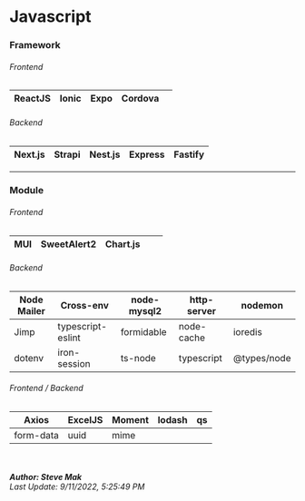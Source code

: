 # Javascript

### Framework
###### Frontend
| ReactJS | Ionic | Expo | Cordova | |
| - | - | - | - | - |

###### Backend
| Next.js | Strapi | Nest.js | Express | Fastify |
| - | - | - | - | - |

---

### Module
###### Frontend
| MUI | SweetAlert2 | Chart.js | | |
| - | - | - | - | - |

###### Backend
| Node Mailer | Cross-env | node-mysql2 | http-server | nodemon |
| - | - | - | - | - |
| Jimp | typescript-eslint | formidable | node-cache | ioredis |
| dotenv | iron-session | ts-node | typescript | @types/node

###### Frontend / Backend
| Axios | ExcelJS | Moment | lodash | qs |
| - | - | - | - | - |
| form-data | uuid | mime |

<br /><br />
**_Author: Steve Mak_**<br />
_Last Update: 9/11/2022, 5:25:49 PM_